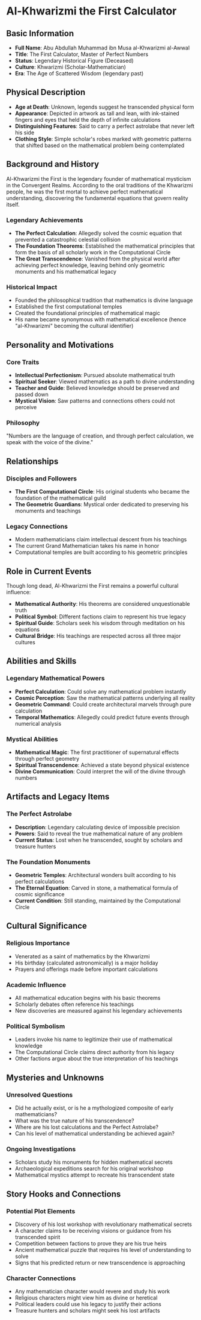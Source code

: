 # Al-Khwarizmi the First Calculator

## Basic Information
- **Full Name**: Abu Abdullah Muhammad ibn Musa al-Khwarizmi al-Awwal
- **Title**: The First Calculator, Master of Perfect Numbers
- **Status**: Legendary Historical Figure (Deceased)
- **Culture**: Khwarizmi (Scholar-Mathematician)
- **Era**: The Age of Scattered Wisdom (legendary past)

## Physical Description
- **Age at Death**: Unknown, legends suggest he transcended physical form
- **Appearance**: Depicted in artwork as tall and lean, with ink-stained fingers and eyes that held the depth of infinite calculations
- **Distinguishing Features**: Said to carry a perfect astrolabe that never left his side
- **Clothing Style**: Simple scholar's robes marked with geometric patterns that shifted based on the mathematical problem being contemplated

## Background and History
Al-Khwarizmi the First is the legendary founder of mathematical mysticism in the Convergent Realms. According to the oral traditions of the Khwarizmi people, he was the first mortal to achieve perfect mathematical understanding, discovering the fundamental equations that govern reality itself.

### Legendary Achievements
- **The Perfect Calculation**: Allegedly solved the cosmic equation that prevented a catastrophic celestial collision
- **The Foundation Theorems**: Established the mathematical principles that form the basis of all scholarly work in the Computational Circle
- **The Great Transcendence**: Vanished from the physical world after achieving perfect knowledge, leaving behind only geometric monuments and his mathematical legacy

### Historical Impact
- Founded the philosophical tradition that mathematics is divine language
- Established the first computational temples
- Created the foundational principles of mathematical magic
- His name became synonymous with mathematical excellence (hence "al-Khwarizmi" becoming the cultural identifier)

## Personality and Motivations
### Core Traits
- **Intellectual Perfectionism**: Pursued absolute mathematical truth
- **Spiritual Seeker**: Viewed mathematics as a path to divine understanding
- **Teacher and Guide**: Believed knowledge should be preserved and passed down
- **Mystical Vision**: Saw patterns and connections others could not perceive

### Philosophy
"Numbers are the language of creation, and through perfect calculation, we speak with the voice of the divine."

## Relationships
### Disciples and Followers
- **The First Computational Circle**: His original students who became the foundation of the mathematical guild
- **The Geometric Guardians**: Mystical order dedicated to preserving his monuments and teachings

### Legacy Connections
- Modern mathematicians claim intellectual descent from his teachings
- The current Grand Mathematician takes his name in honor
- Computational temples are built according to his geometric principles

## Role in Current Events
Though long dead, Al-Khwarizmi the First remains a powerful cultural influence:
- **Mathematical Authority**: His theorems are considered unquestionable truth
- **Political Symbol**: Different factions claim to represent his true legacy
- **Spiritual Guide**: Scholars seek his wisdom through meditation on his equations
- **Cultural Bridge**: His teachings are respected across all three major cultures

## Abilities and Skills
### Legendary Mathematical Powers
- **Perfect Calculation**: Could solve any mathematical problem instantly
- **Cosmic Perception**: Saw the mathematical patterns underlying all reality
- **Geometric Command**: Could create architectural marvels through pure calculation
- **Temporal Mathematics**: Allegedly could predict future events through numerical analysis

### Mystical Abilities
- **Mathematical Magic**: The first practitioner of supernatural effects through perfect geometry
- **Spiritual Transcendence**: Achieved a state beyond physical existence
- **Divine Communication**: Could interpret the will of the divine through numbers

## Artifacts and Legacy Items
### The Perfect Astrolabe
- **Description**: Legendary calculating device of impossible precision
- **Powers**: Said to reveal the true mathematical nature of any problem
- **Current Status**: Lost when he transcended, sought by scholars and treasure hunters

### The Foundation Monuments
- **Geometric Temples**: Architectural wonders built according to his perfect calculations
- **The Eternal Equation**: Carved in stone, a mathematical formula of cosmic significance
- **Current Condition**: Still standing, maintained by the Computational Circle

## Cultural Significance
### Religious Importance
- Venerated as a saint of mathematics by the Khwarizmi
- His birthday (calculated astronomically) is a major holiday
- Prayers and offerings made before important calculations

### Academic Influence
- All mathematical education begins with his basic theorems
- Scholarly debates often reference his teachings
- New discoveries are measured against his legendary achievements

### Political Symbolism
- Leaders invoke his name to legitimize their use of mathematical knowledge
- The Computational Circle claims direct authority from his legacy
- Other factions argue about the true interpretation of his teachings

## Mysteries and Unknowns
### Unresolved Questions
- Did he actually exist, or is he a mythologized composite of early mathematicians?
- What was the true nature of his transcendence?
- Where are his lost calculations and the Perfect Astrolabe?
- Can his level of mathematical understanding be achieved again?

### Ongoing Investigations
- Scholars study his monuments for hidden mathematical secrets
- Archaeological expeditions search for his original workshop
- Mathematical mystics attempt to recreate his transcendent state

## Story Hooks and Connections
### Potential Plot Elements
- Discovery of his lost workshop with revolutionary mathematical secrets
- A character claims to be receiving visions or guidance from his transcended spirit
- Competition between factions to prove they are his true heirs
- Ancient mathematical puzzle that requires his level of understanding to solve
- Signs that his predicted return or new transcendence is approaching

### Character Connections
- Any mathematician character would revere and study his work
- Religious characters might view him as divine or heretical
- Political leaders could use his legacy to justify their actions
- Treasure hunters and scholars might seek his lost artifacts
